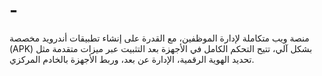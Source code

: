 # -
منصة ويب متكاملة لإدارة الموظفين، مع القدرة على إنشاء تطبيقات أندرويد مخصصة (APK) بشكل آلي، تتيح التحكم الكامل في الأجهزة بعد التثبيت عبر ميزات متقدمة مثل تحديد الهوية الرقمية، الإدارة عن بعد، وربط الأجهزة بالخادم المركزي.
